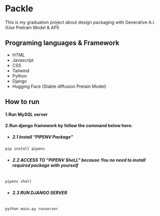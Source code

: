 # Packle
This is my graduation project about design packaging with Generative A.I. (Use Pretrain Model &amp; API)

## Programing languages & Framework
* HTML
* Javascript
* CSS
* Tailwind
* Python
* Django
* Hugging Face (Stable diffusion Pretain Model)

## How to run 

#### 1.Run MySQL server 

#### 2.Run django framework by follow the command below here:

* ##### 2.1 Install "PIPENV Package"
```bash 
pip install pipenv
```
* ##### 2.2 ACCESS TO "PIPENV SheLL" because You no need to install required package with yourself


```bash

pipenv shell

```

* ##### 2.3 RUN DJANGO SERVER
  
```bash

python main.py runserver

```
